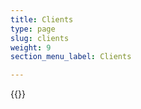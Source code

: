 ```yaml
---
title: Clients
type: page
slug: clients
weight: 9
section_menu_label: Clients

---
```

{{<clients type="clients-opsfolio">}}